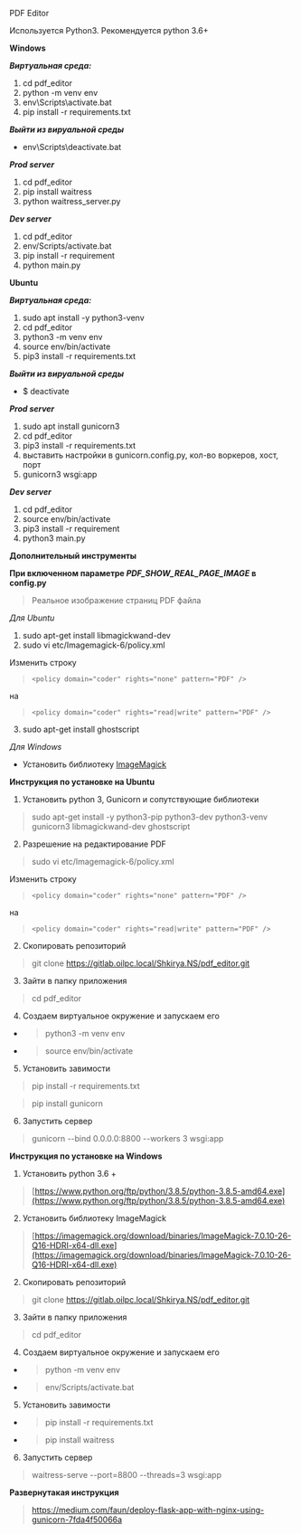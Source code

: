 PDF Editor

Используется Python3. Рекомендуется python 3.6+

**Windows**

***Виртуальная среда:***
1. cd pdf_editor
2. python -m venv env
3. env\Scripts\activate.bat
4. pip install -r requirements.txt

***Выйти из вируальной среды***
*  env\Scripts\deactivate.bat

***Prod server***
1.  cd pdf_editor
2.  pip install waitress
3.  python waitress_server.py

***Dev server***
1. cd pdf_editor
2. env/Scripts/activate.bat
3. pip install -r requirement
4. python main.py


**Ubuntu**


***Виртуальная среда:***
1. sudo apt install -y python3-venv
2. cd pdf_editor
3. python3 -m venv env 
4. source env/bin/activate
5. pip3 install -r requirements.txt

***Выйти из вируальной среды***
*  $ deactivate

***Prod server***
1. sudo apt install gunicorn3
2. cd pdf_editor
2. pip3 install -r requirements.txt
3. выставить настройки в gunicorn.config.py, кол-во воркеров, хост, порт
3. gunicorn3 wsgi:app

***Dev server***
1. cd pdf_editor
2. source env/bin/activate
3. pip3 install -r requirement
3. python3 main.py


**Дополнительный инструменты**

**При включенном параметре *PDF_SHOW_REAL_PAGE_IMAGE* в config.py**
>  Реальное изображение страниц PDF файла

*Для Ubuntu*

1.  sudo apt-get install libmagickwand-dev
2.  sudo vi etc/Imagemagick-6/policy.xml

Изменить строку
>  `<policy domain="coder" rights="none" pattern="PDF" />`

на
>  `<policy domain="coder" rights="read|write" pattern="PDF" />`

3.  sudo apt-get install ghostscript

*Для Windows*

*  Установить библиотеку [ImageMagick](https://imagemagick.org/download/binaries/ImageMagick-7.0.10-26-Q16-HDRI-x64-dll.exe)


**Инструкция по установке на Ubuntu**

1. Установить python 3, Gunicorn и сопутствующие библиотеки
>  sudo apt-get install -y python3-pip python3-dev python3-venv gunicorn3 libmagickwand-dev ghostscript


2. Разрешение на редактирование PDF
>  sudo vi etc/Imagemagick-6/policy.xml

Изменить строку
>  `<policy domain="coder" rights="none" pattern="PDF" />`

на
>  `<policy domain="coder" rights="read|write" pattern="PDF" />`

2. Скопировать репозиторий
>  git clone https://gitlab.oilpc.local/Shkirya.NS/pdf_editor.git

3. Зайти в папку приложения
>  cd pdf_editor

4. Создаем виртуальное окружение и запускаем его
*  >  python3 -m venv env
*  >  source env/bin/activate

5. Установить завимости
>  pip install -r requirements.txt

>  pip install gunicorn

6. Запустить сервер
>  gunicorn --bind 0.0.0.0:8800 --workers 3 wsgi:app



**Инструкция по установке на Windows**

1. Установить python 3.6 +
> [https://www.python.org/ftp/python/3.8.5/python-3.8.5-amd64.exe](https://www.python.org/ftp/python/3.8.5/python-3.8.5-amd64.exe)

2. Установить библиотеку ImageMagick
> [https://imagemagick.org/download/binaries/ImageMagick-7.0.10-26-Q16-HDRI-x64-dll.exe](https://imagemagick.org/download/binaries/ImageMagick-7.0.10-26-Q16-HDRI-x64-dll.exe)

2. Скопировать репозиторий
> git clone https://gitlab.oilpc.local/Shkirya.NS/pdf_editor.git

3. Зайти в папку приложения
> cd pdf_editor

4. Создаем виртуальное окружение и запускаем его
* > python -m venv env
* > env/Scripts/activate.bat

5. Установить завимости
* > pip install -r requirements.txt
* > pip install waitress

6. Запустить сервер
> waitress-serve --port=8800 --threads=3 wsgi:app



**Развернутакая инструкция**
>  https://medium.com/faun/deploy-flask-app-with-nginx-using-gunicorn-7fda4f50066a
